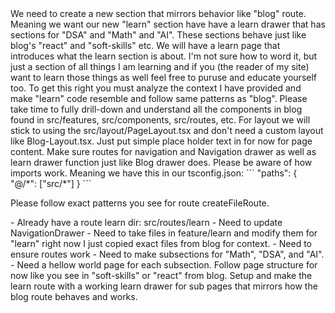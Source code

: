<problem>
We need to create a new section that mirrors behavior like "blog" route. Meaning we want our new "learn" section have have a learn drawer that has sections for "DSA" and "Math" and "AI".
These sections behave just like blog's "react" and "soft-skills" etc. We will have a learn page that introduces what the learn section is about. I'm not sure how to word it, but just a section of all things I am learning and if you (the reader of my site) want to learn those things as well feel free to puruse and educate yourself too.
</probelm>

<critical-thinking>
To get this right you must analyze the context I have provided and make "learn" code resemble and follow same patterns as "blog". Please take time to fully drill-down and understand all the components in blog found in src/features, src/components, src/routes, etc. For layout we will stick to using the src/layout/PageLayout.tsx and don't need a custom layout like Blog-Layout.tsx.
Just put simple place holder text in for now for page content. Make sure routes for navigation and Navigation drawer as well as learn drawer function just like Blog drawer does.
Please be aware of how imports work. Meaning we have this in our tsconfig.json:
```
"paths": {
      "@/*": ["src/*"]
    }
```

Please follow exact patterns you see for route createFileRoute.
</ctirital-thinking>

<key-points>
- Already have a route learn dir: src/routes/learn
- Need to update NavigationDrawer
- Need to take files in feature/learn and modify them for "learn" right now I just copied exact files from blog for context.
- Need to ensure routes work
- Need to make subsections for "Math", "DSA", and "AI".
- Need a hellow world page for each subsection. Follow page structure for now like you see in "soft-skills" or "react" from blog.
</key-points>

<task>
Setup and make the learn route with a working learn drawer for sub pages that mirrors how the blog route behaves and works.
</task>
